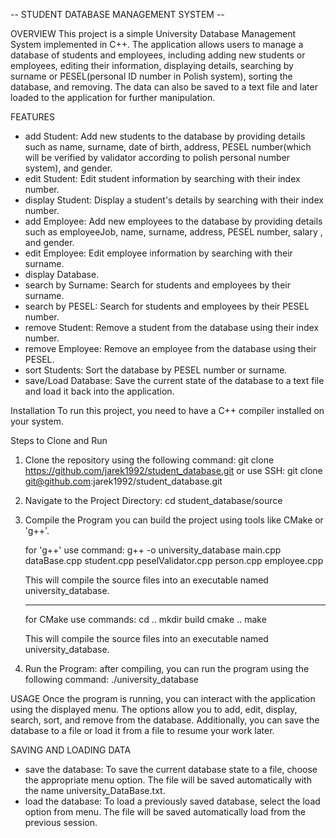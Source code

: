  -- STUDENT DATABASE MANAGEMENT SYSTEM --

OVERVIEW
This project is a simple University Database Management System implemented in C++. The application allows users to manage a database of students and employees, including adding new students or employees, editing their information, displaying details, searching by surname or PESEL(personal ID number in Polish system), sorting the database, and removing. The data can also be saved to a text file and later loaded to the application for further manipulation. 

FEATURES
- add Student: Add new students to the database by providing details such as name, surname, date of birth, address, PESEL number(which will be verified by validator according to polish personal number system), and gender.
- edit Student: Edit student information by searching with their index number.
- display Student: Display a student's details by searching with their index number.
- add Employee: Add new employees to the database by providing details such as employeeJob, name, surname, address, PESEL number, salary , and gender.
- edit Employee: Edit employee information by searching with their surname.
- display Database.
- search by Surname: Search for students and employees by their surname.
- search by PESEL: Search for students and employees by their PESEL number.
- remove Student: Remove a student from the database using their index number.
- remove Employee: Remove an employee from the database using their PESEL.
- sort Students: Sort the database by PESEL number or surname.
- save/Load Database: Save the current state of the database to a text file and load it back into the application.

Installation
To run this project, you need to have a C++ compiler installed on your system. 

Steps to Clone and Run
1. Clone the repository using the following command:
   git clone https://github.com/jarek1992/student_database.git
   or use SSH:
   git clone git@github.com:jarek1992/student_database.git
2. Navigate to the Project Directory:
   cd student_database/source
3. Compile the Program
   you can build the project using tools like CMake or 'g++'.

   for 'g++' use command:
   g++ -o university_database main.cpp dataBase.cpp student.cpp peselValidator.cpp person.cpp employee.cpp

   This will compile the source files into an executable named university_database.

   -----------------------------------------------------------------------------

   for CMake use commands:
   cd ..
   mkdir build
   cmake ..
   make

   This will compile the source files into an executable named university_database.

5. Run the Program:
   after compiling, you can run the program using the following command:
   ./university_database

USAGE
Once the program is running, you can interact with the application using the displayed menu. The options allow you to add, edit, display, search, sort, and remove from the database. Additionally, you can save the database to a file or load it from a file to resume your work later.

SAVING AND LOADING DATA  
- save the database: To save the current database state to a file, choose the appropriate menu option. The file will be saved automatically with the name university_DataBase.txt.
- load the database: To load a previously saved database, select the load option from menu. The file will be saved automatically load from the previous session. 


   
   
   
   
   
   
